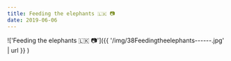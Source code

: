 ```yaml
---
title: Feeding the elephants 🇱🇰 📷
date: 2019-06-06
---
```


!['Feeding the elephants 🇱🇰 📷']({{ '/img/38Feedingtheelephants------.jpg' | url }} )
<br>
